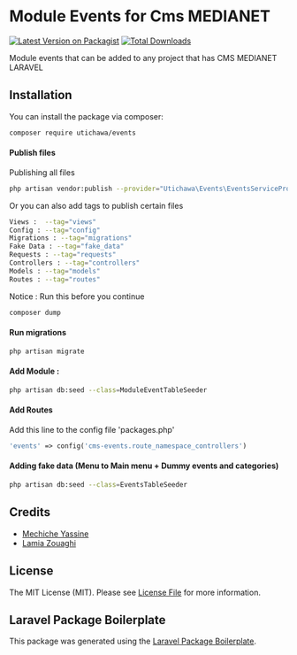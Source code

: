 # Module Events for Cms MEDIANET

[![Latest Version on Packagist](https://img.shields.io/packagist/v/utichawa/events.svg?style=flat-square)](https://packagist.org/packages/utichawa/events)
[![Total Downloads](https://img.shields.io/packagist/dt/utichawa/events.svg?style=flat-square)](https://packagist.org/packages/utichawa/events)

Module events that can be added to any project that has CMS MEDIANET LARAVEL

## Installation

You can install the package via composer:

```bash
composer require utichawa/events
```
#### Publish files
Publishing all files
```bash
php artisan vendor:publish --provider="Utichawa\Events\EventsServiceProvider"
```
Or you can also add tags to publish certain files
```bash
Views :  --tag="views"
Config : --tag="config"
Migrations : --tag="migrations"
Fake Data : --tag="fake_data"
Requests : --tag="requests"
Controllers : --tag="controllers"
Models : --tag="models"
Routes : --tag="routes"
```
Notice : Run this before you continue
```bash
composer dump
```
#### Run migrations
```bash
php artisan migrate
```

#### Add Module :
``` bash
php artisan db:seed --class=ModuleEventTableSeeder
```

#### Add Routes
Add this line to the config file 'packages.php'
```php
'events' => config('cms-events.route_namespace_controllers')
```

#### Adding fake data (Menu to Main menu + Dummy events and categories)

``` bash
php artisan db:seed --class=EventsTableSeeder
```

## Credits

- [Mechiche Yassine](https://github.com/utichawa)
- [Lamia Zouaghi](https://github.com/lamiazouaghi)

## License

The MIT License (MIT). Please see [License File](LICENSE.md) for more information.

## Laravel Package Boilerplate

This package was generated using the [Laravel Package Boilerplate](https://laravelpackageboilerplate.com).